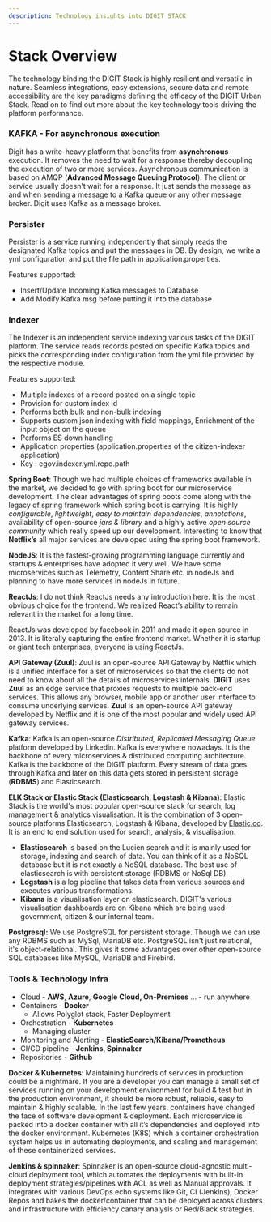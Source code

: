 ```yaml
---
description: Technology insights into DIGIT STACK
---
```


# Stack Overview

The technology binding the DIGIT Stack is highly resilient and versatile in nature. Seamless integrations, easy extensions, secure data and remote accessibility are the key paradigms defining the efficacy of the DIGIT Urban Stack. Read on to find out more about the key technology tools driving the platform performance. 

### KAFKA - For asynchronous execution

 Digit has a write-heavy platform that benefits from **asynchronous** execution. It removes the need to wait for a response thereby decoupling the execution of two or more services. Asynchronous communication is based on AMQP \(**Advanced Message Queuing Protocol**\). The client or service usually doesn't wait for a response. It just sends the message as and when sending a message to a Kafka queue or any other message broker. Digit uses Kafka as a message broker.

### Persister 

Persister is a service running independently that simply reads the designated Kafka topics and put the messages in DB. By design, we write a yml configuration and put the file path in application.properties.

Features supported: 

* Insert/Update Incoming Kafka messages to Database
* Add Modify Kafka msg before putting it into the database

### Indexer

The Indexer is an independent service indexing various tasks of the DIGIT platform. The service reads records posted on specific Kafka topics and picks the corresponding index configuration from the yml file provided by the respective module.

Features supported:

* Multiple indexes of a record posted on a single topic
* Provision for custom index id
* Performs both bulk and non-bulk indexing
* Supports custom json indexing with field mappings, Enrichment of the input object on the queue
* Performs ES down handling
* Application properties \(application.properties of the citizen-indexer application\)
* Key : egov.indexer.yml.repo.path

**Spring Boot**: Though we had multiple choices of frameworks available in the market, we decided to go with spring boot for our microservice development. The clear advantages of spring boots come along with the legacy of spring framework which spring boot is carrying. It is highly _configurable_, _lightweight_, _easy to maintain dependencies_, _annotations_, availability of open-source _jars & library_ and a highly active _open source community_ which really speed up our development. Interesting to know that **Netflix’s** all major services are developed using the spring boot framework.

**NodeJS**: It is the fastest-growing programming language currently and startups & enterprises have adopted it very well. We have some microservices such as Telemetry, Content Share etc. in nodeJs and planning to have more services in nodeJs in future. 

**ReactJs**: I do not think ReactJs needs any introduction here. It is the most obvious choice for the frontend. We realized React’s ability to remain relevant in the market for a long time.

ReactJs was developed by facebook in 2011 and made it open source in 2013. It is literally capturing the entire frontend market. Whether it is startup or giant tech enterprises, everyone is using ReactJs.

**API Gateway \(Zuul\)**: Zuul is an open-source API Gateway by Netflix which is a unified interface for a set of microservices so that the clients do not need to know about all the details of microservices internals. **DIGIT** uses **Zuul** as an edge service that proxies requests to multiple back-end services. This allows any browser, mobile app or another user interface to consume underlying services. **Zuul** is an open-source API gateway developed by Netflix and it is one of the most popular and widely used API gateway services.

**Kafka**: Kafka is an open-source  _Distributed, Replicated Messaging Queue_ platform developed by Linkedin. Kafka is everywhere nowadays. It is the backbone of every microservices & distributed computing architecture. Kafka is the backbone of the DIGIT platform. Every stream of data goes through Kafka and later on this data gets stored in persistent storage \(**RDBMS**\) and Elasticsearch.  
  
**ELK Stack or Elastic Stack \(Elasticsearch, Logstash & Kibana\)**: Elastic Stack is the world's most popular open-source stack for search, log management & analytics visualisation. It is the combination of 3 open-source platforms Elasticsearch, Logstash & Kibana, developed by [Elastic.co](http://elastic.co/). It is an end to end solution used for search, analysis, & visualisation. 

* **Elasticsearch** is based on the Lucien search and it is mainly used for storage, indexing and search of data. You can think of it as a NoSQL database but it is not exactly a NoSQL database. The best use of elasticsearch is with persistent storage \(RDBMS or NoSql DB\).
* **Logstash** is a log pipeline that takes data from various sources and executes various transformations. 
* **Kibana** is a visualisation layer on elasticsearch. DIGIT's various visualisation dashboards are on Kibana which are being used government, citizen & our internal team.

**Postgresql:** We use PostgreSQL for persistent storage. Though we can use any RDBMS such as MySql, MariaDB etc. PostgreSQL isn't just relational, it's object-relational. This gives it some advantages over other open-source SQL databases like MySQL, MariaDB and Firebird.

### **Tools & Technology Infra**

* Cloud - **AWS**, **Azure**, **Google Cloud, On-Premises** … - run anywhere
* Containers - **Docker**
  * Allows Polyglot stack, Faster Deployment
* Orchestration - **Kubernetes**
  * Managing cluster
* Monitoring and Alerting - **ElasticSearch/Kibana/Prometheus**
* CI/CD pipeline - **Jenkins, Spinnaker**
* Repositories - **Github**

**Docker & Kubernetes**: Maintaining hundreds of services in production could be a nightmare. If you are a developer you can manage a small set of services running on your development environment for build & test but in the production environment, it should be more robust, reliable, easy to maintain & highly scalable. In the last few years, containers have changed the face of software development & deployment. Each microservice is packed into a docker container with all it’s dependencies and deployed into the docker environment. Kubernetes \(K8S\) which a container orchestration system helps us in automating deployments, and scaling and management of these containerized services.

**Jenkins & spinnaker**: Spinnaker is an open-source cloud-agnostic multi-cloud deployment tool, which automates the deployments with built-in deployment strategies/pipelines with ACL as well as Manual approvals. It integrates with various DevOps echo systems like Git, CI \(Jenkins\),  Docker Repos and bakes the docker/container that can be deployed across clusters and infrastructure with efficiency canary analysis or Red/Black strategies.

